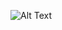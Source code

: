 
![Alt Text](https://media.giphy.com/media/5xjbWDIgEZSgM/giphy.gif?cid=ecf05e47tork6bqxhq96v3j9pel56o8ih2l51nf2l6dkr6z5&rid=giphy.gif&ct=g)
